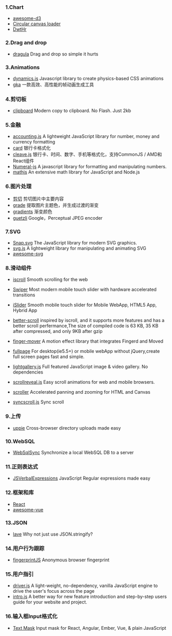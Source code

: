 ### 1.Chart

* [awesome-d3](https://github.com/wbkd/awesome-d3)
* [Circular canvas loader](http://codepen.io/pimskie/pen/rtijd)
* [DwtHr](http://codepen.io/ZetaHunter/pen/DwtHr)

### 2.Drag and drop

* [dragula](https://github.com/bevacqua/dragula) Drag and drop so simple it hurts

### 3.Animations

* [dynamics.js](https://github.com/michaelvillar/dynamics.js) Javascript library to create physics-based CSS animations
* [gka](#) 一款高效、高性能的帧动画生成工具

### 4.剪切板

* [clipboard](https://github.com/zenorocha/clipboard.js)
  Modern copy to clipboard. No Flash. Just 2kb

### 5.金融

* [accounting.js](https://github.com/openexchangerates/accounting.js)
  A lightweight JavaScript library for number, money and currency formatting
* [card](https://github.com/jessepollak/card)
  银行卡格式化
* [cleave.js](https://github.com/nosir/cleave.js)
  银行卡、时间、数字、手机等格式化，支持CommonJS / AMD和React组件
* [Numeral-js](https://github.com/adamwdraper/Numeral-js)
  A javascript library for formatting and manipulating numbers.
* [mathjs](https://github.com/josdejong/mathjs)
  An extensive math library for JavaScript and Node.js

### 6.图片处理

* [剪切](https://github.com/jwagner/smartcrop.js/) 剪切图片中主要内容
* [grade](https://github.com/benhowdle89/grade) 提取图片主题色，并生成过渡的渐变  
* [gradients](https://github.com/sarcadass/granim.js) 渐变颜色  
* [guetzli](https://github.com/google/guetzli) Google，Perceptual JPEG encoder

### 7.SVG

* [Snap.svg](https://github.com/adobe-webplatform/Snap.svg) The JavaScript library for modern SVG graphics.
* [svg.js](http://svgjs.com/) A lightweight library for manipulating and animating SVG
* [awesome-svg](https://github.com/willianjusten/awesome-svg)

### 8.滑动组件

* [iscroll](https://github.com/cubiq/iscroll) Smooth scrolling for the web
* [Swiper](https://github.com/nolimits4web/Swiper) Most modern mobile touch slider with hardware accelerated transitions
* [iSlider](https://github.com/peunzhang/iSlider) Smooth mobile touch slider for Mobile WebApp, HTML5 App, Hybrid App
* [better-scroll](https://github.com/ustbhuangyi/better-scroll) inspired by iscroll, and it supports more features and has a better scroll perfermance,The size of compiled code is 63 KB, 35 KB after compressed, and only 9KB after gzip
* [finger-mover](https://github.com/HcySunYang/finger-mover) A motion effect library that integrates Fingerd and Moved

* [fullpage](https://github.com/peunzhang/fullpage) For desktop\(ie5.5+\) or mobile webApp without jQuery,create full screen pages fast and simple.

* [lightgallery.js](https://github.com/sachinchoolur/lightgallery.js) Full featured JavaScript image & video gallery. No dependencies

* [scrollreveal.js](https://github.com/jlmakes/scrollreveal.js) Easy scroll animations for web and mobile browsers.
* [scroller](https://github.com/zynga/scroller) Accelerated panning and zooming for HTML and Canvas
* [syncscroll.js](https://github.com/asvd/syncscroll) Sync scroll

### 9.上传

* [uppie](https://github.com/silverwind/uppie)
  Cross-browser directory uploads made easy

### 10.WebSQL

* [WebSqlSync](https://github.com/orbitaloop/WebSqlSync)
  Synchronize a local WebSQL DB to a server

### 11.正则表达式

* [JSVerbalExpressions](https://github.com/VerbalExpressions/JSVerbalExpressions)
  JavaScript Regular expressions made easy

### 12.框架和库

* [React](https://github.com/nowgoant/fek/tree/master/react)
* [awesome-vue](https://github.com/vuejs/awesome-vue)

### 13.JSON

* [lave](https://github.com/jed/lave)
  Why not just use JSON.stringify?

### 14.用户行为跟踪

* [fingerprintJS](https://github.com/Valve/fingerprintJS)
  Anonymous browser fingerprint

### 15.用户指引

* [driver.js](https://github.com/kamranahmedse/driver.js)
  A light-weight, no-dependency, vanilla JavaScript engine to drive the user's focus across the page
* [intro.js](https://github.com/usablica/intro.js)
  A better way for new feature introduction and step-by-step users guide for your website and project.

### 16.输入框Input格式化

* [Text Mask](https://github.com/text-mask) Input mask for React, Angular, Ember, Vue, & plain JavaScript



